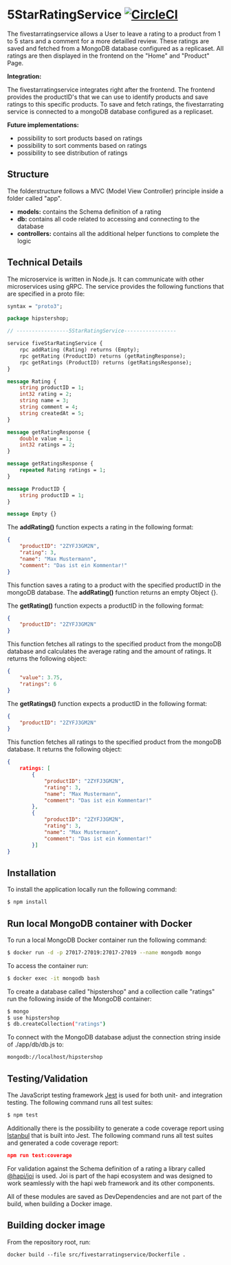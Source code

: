 # 5StarRatingService [![CircleCI](https://circleci.com/gh/amrap030/microservices-demo/tree/master.svg?style=shield&circle-token=e3c2b7f924d261a40caaf372c51e0a87c91ae0ea)](https://circleci.com/gh/amrap030/microservices-demo/tree/master)

The fivestarratingservice allows a User to leave a rating to a product from 1 to 5 stars and a comment for a more detailled review. These ratings are saved and fetched from a MongoDB database configured as a replicaset. All ratings are then displayed in the frontend on the "Home" and "Product" Page.

**Integration:**

The fivestarratingservice integrates right after the frontend. The frontend provides the productID's that we can use to identify products and save ratings to this specific products. To save and fetch ratings, the fivestarrating service is connected to a mongoDB database configured as a replicaset.

**Future implementations:**

- possibility to sort products based on ratings
- possibility to sort comments based on ratings
- possibility to see distribution of ratings

## Structure

The folderstructure follows a MVC (Model View Controller) principle inside a folder called "app".

- **models:** contains the Schema definition of a rating
- **db:** contains all code related to accessing and connecting to the database
- **controllers:** contains all the additional helper functions to complete the logic

## Technical Details

The microservice is written in Node.js. It can communicate with other microservices using gRPC. The service provides the following functions that are specified in a proto file:

```proto
syntax = "proto3";

package hipstershop;

// -----------------5StarRatingService-----------------

service fiveStarRatingService {
    rpc addRating (Rating) returns (Empty); 
    rpc getRating (ProductID) returns (getRatingResponse); 
    rpc getRatings (ProductID) returns (getRatingsResponse);
}

message Rating {
    string productID = 1;
    int32 rating = 2;
    string name = 3;
    string comment = 4;
    string createdAt = 5;
}

message getRatingResponse {
    double value = 1;
    int32 ratings = 2;
}

message getRatingsResponse {
    repeated Rating ratings = 1; 
}

message ProductID {
    string productID = 1;
}

message Empty {}
```

The **addRating()** function expects a rating in the following format:

```json
{
    "productID": "2ZYFJ3GM2N",
    "rating": 3,
    "name": "Max Mustermann",
    "comment": "Das ist ein Kommentar!"
}
```

This function saves a rating to a product with the specified productID in the mongoDB database. The **addRating()** function returns an empty Object {}. 

The **getRating()** function expects a productID in the following format:

```json
{
    "productID": "2ZYFJ3GM2N"
}
```

This function fetches all ratings to the specified product from the mongoDB database and calculates the average rating and the amount of ratings. It returns the following object:

```json
{
    "value": 3.75,
    "ratings": 6
}
```

The **getRatings()** function expects a productID in the following format:

```json
{
    "productID": "2ZYFJ3GM2N"
}
```

This function fetches all ratings to the specified product from the mongoDB database. It returns the following object:

```json
{
    ratings: [
        { 
            "productID": "2ZYFJ3GM2N",
            "rating": 3,
            "name": "Max Mustermann",
            "comment": "Das ist ein Kommentar!"
        },
        { 
            "productID": "2ZYFJ3GM2N",
            "rating": 3,
            "name": "Max Mustermann",
            "comment": "Das ist ein Kommentar!"
        }]
}
```

## Installation

To install the application locally run the following command:

```bash
$ npm install
```

## Run local MongoDB container with Docker

To run a local MongoDB Docker container run the following command:

```bash
$ docker run -d -p 27017-27019:27017-27019 --name mongodb mongo 
```

To access the container run:

```bash
$ docker exec -it mongodb bash 
```

To create a database called "hipstershop" and a collection calle "ratings" run the following inside of the MongoDB container:

```bash
$ mongo
$ use hipstershop
$ db.createCollection("ratings")
```

To connect with the MongoDB database adjust the connection string inside of ./app/db/db.js to:

```bash
mongodb://localhost/hipstershop
```

## Testing/Validation

The JavaScript testing framework [Jest](https://github.com/facebook/jest) is used for both unit- and integration testing. The following command runs all test suites:

```bash
$ npm test
```

Additionally there is the possibility to generate a code coverage report using [Istanbul](https://github.com/istanbuljs) that is built into Jest. The following command runs all test suites and generated a code coverage report:

```json
npm run test:coverage
```

For validation against the Schema definition of a rating a library called [@hapi/joi](https://github.com/hapijs/joi) is used. Joi is part of the hapi ecosystem and was designed to work seamlessly with the hapi web framework and its other components.

All of these modules are saved as DevDependencies and are not part of the build, when building a Docker image.

## Building docker image

From the repository root, run:

```
docker build --file src/fivestarratingservice/Dockerfile .
```
